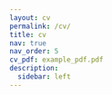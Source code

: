 ```yaml
---
layout: cv
permalink: /cv/
title: cv
nav: true
nav_order: 5
cv_pdf: example_pdf.pdf
description: 
  sidebar: left
---
```

